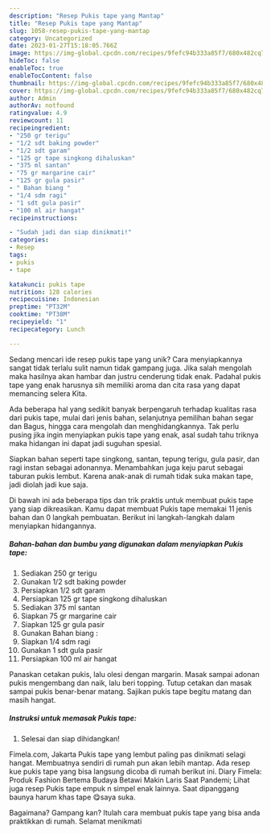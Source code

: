 ```yaml
---
description: "Resep Pukis tape yang Mantap"
title: "Resep Pukis tape yang Mantap"
slug: 1058-resep-pukis-tape-yang-mantap
category: Uncategorized
date: 2023-01-27T15:18:05.766Z
image: https://img-global.cpcdn.com/recipes/9fefc94b333a85f7/680x482cq70/pukis-tape-foto-resep-utama.jpg
hideToc: false
enableToc: true
enableTocContent: false
thumbnail: https://img-global.cpcdn.com/recipes/9fefc94b333a85f7/680x482cq70/pukis-tape-foto-resep-utama.jpg
cover: https://img-global.cpcdn.com/recipes/9fefc94b333a85f7/680x482cq70/pukis-tape-foto-resep-utama.jpg
author: Admin
authorAv: notfound
ratingvalue: 4.9
reviewcount: 11
recipeingredient:
- "250 gr terigu"
- "1/2 sdt baking powder"
- "1/2 sdt garam"
- "125 gr tape singkong dihaluskan"
- "375 ml santan"
- "75 gr margarine cair"
- "125 gr gula pasir"
- " Bahan biang "
- "1/4 sdm ragi"
- "1 sdt gula pasir"
- "100 ml air hangat"
recipeinstructions:

- "Sudah jadi dan siap dinikmati!"
categories:
- Resep
tags:
- pukis
- tape

katakunci: pukis tape 
nutrition: 128 calories
recipecuisine: Indonesian
preptime: "PT32M"
cooktime: "PT38M"
recipeyield: "1"
recipecategory: Lunch

---
```





Sedang mencari ide resep pukis tape yang unik? Cara menyiapkannya sangat tidak terlalu sulit namun tidak gampang juga. Jika salah mengolah maka hasilnya akan hambar dan justru cenderung tidak enak. Padahal pukis tape yang enak harusnya sih memiliki aroma dan cita rasa yang dapat memancing selera Kita.





Ada beberapa hal yang sedikit banyak berpengaruh terhadap kualitas rasa dari pukis tape, mulai dari jenis bahan, selanjutnya pemilihan bahan segar dan Bagus, hingga cara mengolah dan menghidangkannya. Tak perlu pusing jika ingin menyiapkan pukis tape yang enak,      asal sudah tahu triknya maka hidangan ini dapat jadi suguhan spesial.














Siapkan bahan seperti tape singkong, santan, tepung terigu, gula pasir, dan ragi instan sebagai adonannya. Menambahkan juga keju parut sebagai taburan pukis lembut. Karena anak-anak di rumah tidak suka makan tape, jadi diolah jadi kue saja.






Di bawah ini ada beberapa tips dan trik praktis untuk membuat pukis tape yang siap dikreasikan. Kamu dapat membuat Pukis tape memakai 11 jenis bahan dan 0 langkah pembuatan. Berikut ini langkah-langkah dalam menyiapkan hidangannya.

<!--inarticleads1-->

##### Bahan-bahan dan bumbu yang digunakan dalam menyiapkan Pukis tape:

1. Sediakan 250 gr terigu
1. Gunakan 1/2 sdt baking powder
1. Persiapkan 1/2 sdt garam
1. Persiapkan 125 gr tape singkong dihaluskan
1. Sediakan 375 ml santan
1. Siapkan 75 gr margarine cair
1. Siapkan 125 gr gula pasir
1. Gunakan  Bahan biang :
1. Siapkan 1/4 sdm ragi
1. Gunakan 1 sdt gula pasir
1. Persiapkan 100 ml air hangat


Panaskan cetakan pukis, lalu olesi dengan margarin. Masak sampai adonan pukis mengembang dan naik, lalu beri topping. Tutup cetakan dan masak sampai pukis benar-benar matang. Sajikan pukis tape begitu matang dan masih hangat. 

<!--inarticleads2-->

##### Instruksi untuk memasak Pukis tape:


1. Selesai dan siap dihidangkan!

Fimela.com, Jakarta Pukis tape yang lembut paling pas dinikmati selagi hangat. Membuatnya sendiri di rumah pun akan lebih mantap. Ada resep kue pukis tape yang bisa langsung dicoba di rumah berikut ini. Diary Fimela: Produk Fashion Bertema Budaya Betawi Makin Laris Saat Pandemi; Lihat juga resep Pukis tape empuk n simpel enak lainnya. Saat dipanggang baunya harum khas tape 😋saya suka. 

Bagaimana? Gampang kan? Itulah cara membuat pukis tape yang bisa anda praktikkan di rumah. Selamat menikmati

